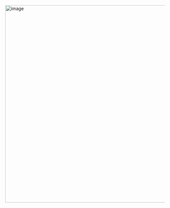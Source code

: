 <img width="805" height="624" alt="image" src="https://github.com/user-attachments/assets/e6b926e3-f0b4-460c-af50-254d28328622" />
